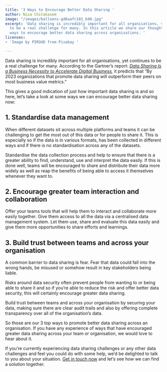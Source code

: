 ```yaml
---
title: '3 Ways to Encourage Better Data Sharing '
author: Nisa Chitakasem
image: "/images/balloons-gd6aafc181_640.jpg"
excerpt: 'Data sharing is incredibly important for all organisations, yet continues
  to be a real challenge for many. In this article we share our thoughts on 3 different
  ways to encourage better data sharing across organisations. '
licenses:
- 'Image by PIRO4D from Pixabay '

---
```

Data sharing is incredibly important for all organisations, yet continues to be a real challenge for many. According to the Gartner’s report: [_Data Sharing Is a Business Necessity to Accelerate Digital Business_](https://www.gartner.com/smarterwithgartner/data-sharing-is-a-business-necessity-to-accelerate-digital-business)_,_ it predicts that “By 2023 organizations that promote data sharing will outperform their peers on most business value metrics.”

This gives a good indication of just how important data sharing is and so here, let’s take a look at some ways we can encourage better data sharing now:

## 1. Standardise data management

When different datasets sit across multiple platforms and teams it can be challenging to get the most out of this data or for people to share it. This is especially so if the data is in various formats, has been collected in different ways and if there is no standardisation across any of the datasets.

Standardise the data collection process and help to ensure that there is a greater ability to find, understand, use and interpret the data easily. If this is done well, teams will be encouraged to share and distribute their data more widely as well as reap the benefits of being able to access it themselves whenever they want to.

## 2. Encourage greater team interaction and collaboration

Offer your teams tools that will help them to interact and collaborate more easily together. Give them access to all the data via a centralised data management system. Let them use, share and evaluate this data easily and give them more opportunities to share efforts and learnings.

## 3. Build trust between teams and across your organisation

A common barrier to data sharing is fear. Fear that data could fall into the wrong hands, be misused or somehow result in key stakeholders being liable.

Risks around data security often prevent people from wanting to or being able to share it and so if you’re able to reduce the risk and offer better data security, this will certainly encourage greater data sharing.

Build trust between teams and across your organisation by securing your data, making sure there are clear audit trails and also by offering complete transparency over all of the organisation’s data.

So those are our 3 top ways to promote better data sharing across an organisation. If you have any experience of ways that have encouraged greater data sharing across your team or organisation, we would love to hear about it.

If you’re currently experiencing data sharing challenges or any other data challenges and feel you could do with some help, we’d be delighted to talk to you about your situation. [Get in touch now](hello@register-dynamics.co.uk) and let’s see how we can find a solution together.